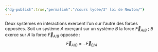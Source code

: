 ```yaml
---
{"dg-publish":true,"permalink":"/cours lycée/3° loi de Newton/"}
---
```


Deux systèmes en interactions exercent l'un sur l'autre des forces opposées.
Soit un système $A$ exerçant sur un système $B$ la force $\vec{F}_{A/B}$ ; $B$ exerce sur $A$ la force $\vec{F}_{A/B}$ opposée : 
$$
\vec{F}_{A/B}=-\vec{F}_{B/A}
$$